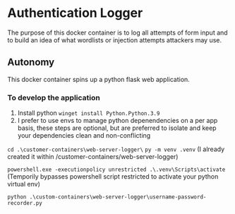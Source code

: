 # Authentication Logger

The purpose of this docker container is to log all attempts of form input and to build an idea of what wordlists or injection attempts attackers may use.

## Autonomy 

This docker container spins up a python flask web application.

### To develop the application

1. Install python
   `winget install Python.Python.3.9`
2. I prefer to use envs to manage python depenendencies on a per app basis, these steps are optional, but are preferred to isolate and keep your dependencies clean and non-conflicting

`cd .\customer-containers\web-server-logger\` 
`py -m venv .venv` (I already created it within /customer-containers/web-server-logger)

`powershell.exe -executionpolicy unrestricted .\.venv\Scripts\activate`  (Temporily bypasses powershell script restricted to activate your python virtual env)


`python .\custom-containers\web-server-logger\username-password-recorder.py`